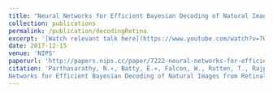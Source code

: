 ```yaml
---
title: "Neural Networks for Efficient Bayesian Decoding of Natural Images from Retinal Neurons"
collection: publications
permalink: /publication/decodingRetina
excerpt: '[Watch relevant talk here](https://www.youtube.com/watch?v=7OzdyDG6pbM)'
date: 2017-12-15
venue: 'NIPS'
paperurl: 'http://papers.nips.cc/paper/7222-neural-networks-for-efficient-bayesian-decoding-of-natural-images-from-retinal-neurons.pdf'
citation: 'Parthasarathy, N.∗, Batty, E.∗, Falcon, W., Rutten, T., Rajpal, M., Chichilnisky, E., Paninski, L. Neural
Networks for Efficient Bayesian Decoding of Natural Images from Retinal Neurons. NIPS 2017. Accepted as Spotlight Presentation.'
---
```



